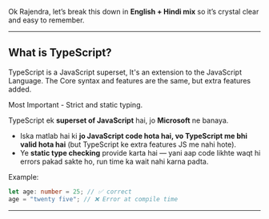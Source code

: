 Ok Rajendra, let’s break this down in **English + Hindi mix** so it’s crystal clear and easy to remember.

---

## **What is TypeScript?**

TypeScript is a JavaScript superset, It's an extension to the JavaScript Language.
The Core syntax and features are the same, but extra features added.

Most Important - Strict and static typing.

TypeScript ek **superset of JavaScript** hai, jo **Microsoft** ne banaya.

- Iska matlab hai ki **jo JavaScript code hota hai, vo TypeScript me bhi valid hota hai** (but TypeScript ke extra features JS me nahi hote).
- Ye **static type checking** provide karta hai — yani aap code likhte waqt hi errors pakad sakte ho, run time ka wait nahi karna padta.

Example:

```ts
let age: number = 25; // ✅ correct
age = "twenty five"; // ❌ Error at compile time
```

---

